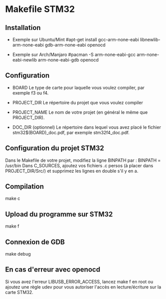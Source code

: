 Makefile STM32
==============

Installation
------------
 - Exemple sur Ubuntu/Mint
 #apt-get install gcc-arm-none-eabi libnewlib-arm-none-eabi gdb-arm-none-eabi openocd
 
 - Exemple sur Arch/Manjaro
 #pacman -S arm-none-eabi-gcc arm-none-eabi-newlib arm-none-eabi-gdb openocd

Configuration
-------------
 * BOARD
Le type de carte pour laquelle vous voulez compiler, par exemple f3 ou f4.

 * PROJECT_DIR
Le répertoire du projet que vous voulez compiler

 * PROJECT_NAME
Le nom de votre projet (en général le même que PROJECT_DIR).

 * DOC_DIR (optionnel)
Le répertoire dans lequel vous avez placé le fichier stm32$(BOARD)_doc.pdf, par exemple stm32f4_doc.pdf.

Configuration du projet STM32
-----------------------------
Dans le Makefile de votre projet, modifiez la ligne BINPATH par :
BINPATH = /usr/bin
Dans C_SOURCES, ajoutez vos fichiers .c persos (à placer dans PROJECT_DIR/Src/) et supprimez les lignes en double s'il y en a.

Compilation
-----------
make c

Upload du programme sur STM32
-----------------------------
make f

Connexion de GDB
----------------
make debug

En cas d'erreur avec openocd
----------------------------
Si vous avez l'erreur LIBUSB_ERROR_ACCESS, lancez make f en root ou ajoutez une règle udev pour vous autoriser l'accès en lecture/écriture sur la carte STM32.